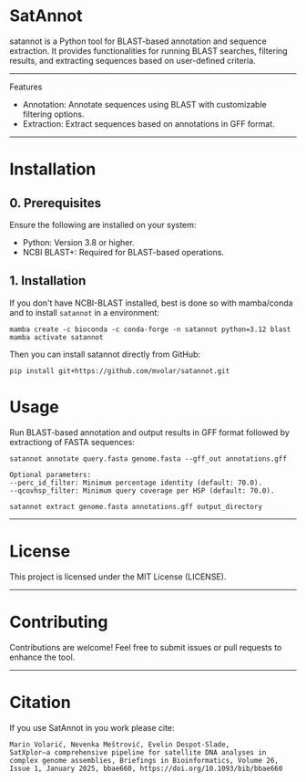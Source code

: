 # SatAnnot

satannot is a Python tool for BLAST-based annotation and sequence extraction. It provides functionalities for running BLAST searches, filtering results, and extracting sequences based on user-defined criteria.

---

Features
- Annotation: Annotate sequences using BLAST with customizable filtering options.
- Extraction: Extract sequences based on annotations in GFF format.


---

# Installation

## 0. Prerequisites
Ensure the following are installed on your system:
- Python: Version 3.8 or higher.
- NCBI BLAST+: Required for BLAST-based operations.

## 1. Installation

If you don't have NCBI-BLAST installed, best is done so with mamba/conda and to install `satannot` in a environment:

```
mamba create -c bioconda -c conda-forge -n satannot python=3.12 blast
mamba activate satannot
```

Then you can install satannot directly from GitHub:

```
pip install git+https://github.com/mvolar/satannot.git
```

# Usage


Run BLAST-based annotation and output results in GFF format followed by extractiong of FASTA sequences:
```
satannot annotate query.fasta genome.fasta --gff_out annotations.gff

Optional parameters:
--perc_id_filter: Minimum percentage identity (default: 70.0).
--qcovhsp_filter: Minimum query coverage per HSP (default: 70.0).

satannot extract genome.fasta annotations.gff output_directory
```
---

# License
This project is licensed under the MIT License (LICENSE).

---

# Contributing
Contributions are welcome! Feel free to submit issues or pull requests to enhance the tool.

---

# Citation
If you use SatAnnot in you work please cite:

```
Marin Volarić, Nevenka Meštrović, Evelin Despot-Slade,
SatXplor—a comprehensive pipeline for satellite DNA analyses in complex genome assemblies, Briefings in Bioinformatics, Volume 26, Issue 1, January 2025, bbae660, https://doi.org/10.1093/bib/bbae660

```
